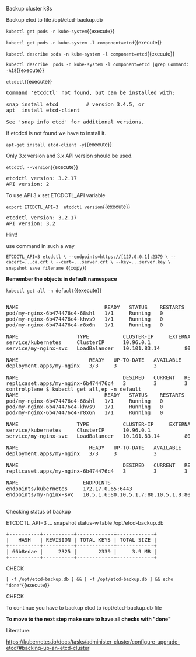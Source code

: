 Backup cluster k8s

Backup etcd to file /opt/etcd-backup.db


`kubectl get pods -n kube-system`{{execute}}


`kubectl get pods -n kube-system -l component=etcd`{{execute}}

`kubectl describe pods -n kube-system -l component=etcd`{{execute}}

`kubectl describe  pods -n kube-system -l component=etcd |grep Command: -A18`{{execute}}

`etcdctl`{{execute}}
<pre>
Command 'etcdctl' not found, but can be installed with:

snap install etcd         # version 3.4.5, or
apt  install etcd-client

See 'snap info etcd' for additional versions.
</pre>

If etcdctl is not found we have to install it.

`apt-get install etcd-client -y`{{execute}}

Only 3.x version and 3.x API version should be used.

`etcdctl --version`{{execute}}

<pre>
etcdctl version: 3.2.17
API version: 2
</pre>

To use API 3.x set ETCDCTL_API variable

`export ETCDCTL_API=3 
etcdctl version`{{execute}}
<pre>
etcdctl version: 3.2.17
API version: 3.2
</pre>


Hint!

use command in such a way

`ETCDCTL_API=3 etcdctl \
  --endpoints=https://[127.0.0.1]:2379 \
  --cacert=...ca.crt \
  --cert=...server.crt \
  --key=...server.key \
  snapshot save filename
  `{{copy}}


**Remember the objects in default namespace**

`kubectl get all -n default`{{execute}}

<pre>

NAME                            READY   STATUS    RESTARTS   AGE
pod/my-nginx-6b474476c4-68shl   1/1     Running   0          7m2s
pod/my-nginx-6b474476c4-khvs9   1/1     Running   0          7m2s
pod/my-nginx-6b474476c4-r8x6n   1/1     Running   0          7m2s

NAME                   TYPE           CLUSTER-IP     EXTERNAL-IP   PORT(S)        AGE
service/kubernetes     ClusterIP      10.96.0.1      <none>        443/TCP        12m
service/my-nginx-svc   LoadBalancer   10.101.83.14   <pending>     80:31662/TCP   12m

NAME                       READY   UP-TO-DATE   AVAILABLE   AGE
deployment.apps/my-nginx   3/3     3            3           12m

NAME                                  DESIRED   CURRENT   READY   AGE
replicaset.apps/my-nginx-6b474476c4   3         3         3       12m
controlplane $ kubectl get all,ep -n default
NAME                            READY   STATUS    RESTARTS   AGE
pod/my-nginx-6b474476c4-68shl   1/1     Running   0          7m20s
pod/my-nginx-6b474476c4-khvs9   1/1     Running   0          7m20s
pod/my-nginx-6b474476c4-r8x6n   1/1     Running   0          7m20s

NAME                   TYPE           CLUSTER-IP     EXTERNAL-IP   PORT(S)        AGE
service/kubernetes     ClusterIP      10.96.0.1      <none>        443/TCP        12m
service/my-nginx-svc   LoadBalancer   10.101.83.14   <pending>     80:31662/TCP   12m

NAME                       READY   UP-TO-DATE   AVAILABLE   AGE
deployment.apps/my-nginx   3/3     3            3           12m

NAME                                  DESIRED   CURRENT   READY   AGE
replicaset.apps/my-nginx-6b474476c4   3         3         3       12m

NAME                     ENDPOINTS                             AGE
endpoints/kubernetes     172.17.0.65:6443                      12m
endpoints/my-nginx-svc   10.5.1.6:80,10.5.1.7:80,10.5.1.8:80   12m

</pre>



Checking status of backup

ETCDCTL_API=3 ... snapshot status-w table /opt/etcd-backup.db
<pre>
+----------+----------+------------+------------+
|   HASH   | REVISION | TOTAL KEYS | TOTAL SIZE |
+----------+----------+------------+------------+
| 66b8edae |     2325 |       2339 |     3.9 MB |
+----------+----------+------------+------------+
</pre>


CHECK

`[ -f /opt/etcd-backup.db ] && [ -f /opt/etcd-backup.db ] && echo "done"`{{execute}}

CHECK

To continue you have to backup etcd to /opt/etcd-backup.db file

**To move to the next step make sure to have all checks with "done"**


Literature:

https://kubernetes.io/docs/tasks/administer-cluster/configure-upgrade-etcd/#backing-up-an-etcd-cluster






